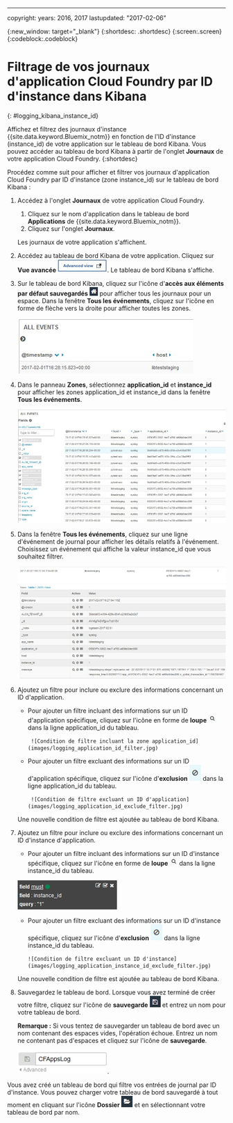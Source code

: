 ---

copyright:
  years: 2016, 2017
lastupdated: "2017-02-06"


<!-- Common attributes used in the template are defined as follows: -->
{:new_window: target="_blank"}
{:shortdesc: .shortdesc}
{:screen:.screen}
{:codeblock:.codeblock}


# Filtrage de vos journaux d'application Cloud Foundry par ID d'instance dans Kibana
<!-- for example, Uploading your data -->
{: #logging_kibana_instance_id}
<!-- Provide an appropriate ID above -->

Affichez et filtrez des journaux d'instance {{site.data.keyword.Bluemix_notm}} en fonction de l'ID d'instance (instance_id) de votre application sur le tableau de bord Kibana. Vous pouvez accéder au tableau de bord Kibana à partir de l'onglet **Journaux** de votre application Cloud Foundry. 
{:shortdesc}

<!-- Include a sentence to briefly introduce the steps/subtopics. Example: -->
Procédez comme suit pour afficher et filtrer vos journaux d'application Cloud Foundry par ID d'instance (zone instance_id) sur le tableau de bord Kibana :

1. Accédez à l'onglet **Journaux** de votre application Cloud Foundry. 

    1. Cliquez sur le nom d'application dans le tableau de bord **Applications** de {{site.data.keyword.Bluemix_notm}}.
    2. Cliquez sur l'onglet **Journaux**. 
    
    Les journaux de votre application s'affichent.

2. Accédez au tableau de bord Kibana de votre application. Cliquez sur **Vue avancée** ![](images/logging_advanced_view.jpg). Le tableau de bord Kibana s'affiche.

3. Sur le tableau de bord Kibana, cliquez sur l'icône d'**accès aux éléments par défaut sauvegardés** ![](images/logging_default_dash.jpg) pour afficher tous les journaux pour un espace. Dans la fenêtre **Tous les événements**, cliquez sur l'icône en forme de flèche vers la droite pour afficher toutes les zones. 

    ![Fenêtre Tous les événements avec l'icône en forme de flèche vers la droite](images/logging_all_events_no_fields.jpg)

4. Dans le panneau **Zones**, sélectionnez **application_id** et **instance_id** pour afficher les zones application_id et instance_id dans la fenêtre **Tous les événements**.

    ![Fenêtre Tous les événements avec les zones application_id et instance_id sélectionnées](images/logging_all_events_app_instance_select.jpg)

5. Dans la fenêtre **Tous les événements**, cliquez sur une ligne d'événement de journal pour afficher les détails relatifs à l'événement. Choisissez un événement qui affiche la valeur instance_id que vous souhaitez filtrer.

    ![Fenêtre Tous les événements affichant les détails relatifs à un événement de journal sélectionné](images/logging_selected_log_event.jpg)

6. Ajoutez un filtre pour inclure ou exclure des informations concernant un ID d'application. 

    * Pour ajouter un filtre incluant des informations sur un ID d'application spécifique, cliquez sur l'icône en forme de **loupe** ![](images/logging_magnifying_glass.jpg) dans la ligne application_id du tableau. 
    
           ![Condition de filtre incluant la zone application_id](images/logging_application_id_filter.jpg)
    
    * Pour ajouter un filtre excluant des informations sur un ID d'application spécifique, cliquez sur l'icône d'**exclusion** ![](images/logging_exclusion_icon.png) dans la ligne application_id du tableau. 
    
           ![Condition de filtre excluant un ID d'application](images/logging_application_id_exclude_filter.jpg)
    
    Une nouvelle condition de filtre est ajoutée au tableau de bord Kibana.
 

7. Ajoutez un filtre pour inclure ou exclure des informations concernant un ID d'instance d'application. 

    * Pour ajouter un filtre incluant des informations sur un ID d'instance spécifique, cliquez sur l'icône en forme de **loupe** ![](images/logging_magnifying_glass.jpg) dans la ligne instance_id du tableau. 

    ![Condition de filtre incluant la zone instance_id](images/logging_instance_id_filter.jpg)

     * Pour ajouter un filtre excluant des informations sur un ID d'instance spécifique, cliquez sur l'icône d'**exclusion** ![](images/logging_exclusion_icon.png) dans la ligne instance_id du tableau. 
    
           ![Condition de filtre excluant un ID d'instance](images/logging_application_instance_id_exclude_filter.jpg)
    
    Une nouvelle condition de filtre est ajoutée au tableau de bord Kibana.

9. Sauvegardez le tableau de bord. Lorsque vous avez terminé de créer votre filtre, cliquez sur l'icône de **sauvegarde** ![](images/logging_save.jpg) et entrez un nom pour votre tableau de bord. 

    **Remarque :** Si vous tentez de sauvegarder un tableau de bord avec un nom contenant des espaces vides, l'opération échoue. Entrez un nom ne contenant pas d'espaces et cliquez sur l'icône de **sauvegarde**.

    ![Sauvegarde d'un nom du tableau de bord](images/logging_save_dashboard.jpg).

Vous avez créé un tableau de bord qui filtre vos entrées de journal par ID d'instance. Vous pouvez charger votre tableau de bord sauvegardé à tout moment en cliquant sur l'icône **Dossier** ![](images/logging_folder.jpg) et en sélectionnant votre tableau de bord par nom. 
